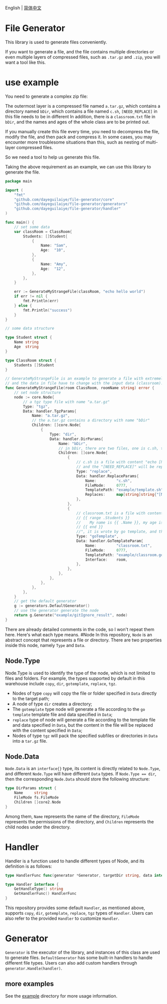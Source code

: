 English | [简体中文](README.zh-CN.md)

# File Generator

This library is used to generate files conveniently.

If you want to generate a file, and the file contains multiple directories or even multiple layers of compressed files, such as `.tar.gz` and `.zip`, you will want a tool like this.

# use example
You need to generate a complex zip file:

The outermost layer is a compressed file named `a.tar.gz`, which contains a directory named `bDir`, which contains a file named `c.sh`, `[NEED_REPLACE]` in this file needs to be in different In addition, there is a `classroom.txt` file in `bDir`, and the names and ages of the whole class are to be printed out.

If you manually create this file every time, you need to decompress the file, modify the file, and then pack and compress it. In some cases, you may encounter more troublesome situations than this, such as nesting of multi-layer compressed files.

So we need a tool to help us generate this file.

Taking the above requirement as an example, we can use this library to generate the file.

```go
package main

import (
    "fmt"
    "github.com/dayeguilaiye/file-generator/core"
    "github.com/dayeguilaiye/file-generator/generators"
    "github.com/dayeguilaiye/file-generator/handler"
)

func main() {
    // set some data
    var classRoom = ClassRoom{
        Students: []Student{
            {
                Name: "Sam",
                Age:  "10",
            },
            {
                Name: "Amy",
                Age:  "12",
            },
        },
    }

    err := GenerateMyStrangeFile(classRoom, "echo hello world")
    if err != nil {
        fmt.Println(err)
    } else {
        fmt.Println("success")
    }
}

// some data structure

type Student struct {
    Name string
    Age  string
}

type ClassRoom struct {
    Students []Student
}

// GenerateMyStrangeFile is an example to generate a file with extremely deep layers,
// and the data in file have to change with the input data (classroom).
func GenerateMyStrangeFile(room ClassRoom, roomName string) error {
    // set node structure
    node := core.Node{
        // a tgz type file with name "a.tar.gz"
        Type: "tgz",
        Data: handler.TgzParams{
            Name: "a.tar.gz",
            // the a.tar.gz contains a directory with name "bDir"
            Children: []core.Node{
                {
                    Type: "dir",
                    Data: handler.DirParams{
                        Name: "bDir",
                        // in bDir, there are two files, one is c.sh, the other is classroom.txt
                        Children: []core.Node{
                            {
                                // c.sh is a file with content "echo [NEED_REPLACE]",
                                // and the "[NEED_REPLACE]" will be replaced with the input data (roomName)
                                Type: "replace",
                                Data: handler.ReplaceParams{
                                    Name:         "c.sh",
                                    FileMode:     0777,
                                    TemplatePath: "example/template.sh",
                                    Replaces:     map[string]string{"[NEED_REPLACE]": roomName},
                                },
                            },
                            {
                                // classroom.txt is a file with content "
                                // {{ range .Students }}
                                //    My name is {{ .Name }}, my age is {{ .Age }}.
                                // {{ end }}
                                //", it is wrote by go template, and the data in file will be replaced with the input data (room)
                                Type: "goTemplate",
                                Data: handler.GoTemplateParam{
                                    Name:         "classroom.txt",
                                    FileMode:     0777,
                                    TemplatePath: "example/classroom.gotemplate",
                                    Interface:    room,
                                },
                            },
                        },
                    },
                },
            },
        },
    }
    // get the default generator
    g := generators.DefaultGenerator()
    // use the generator generate the node
    return g.Generate("example/gitIgnore_result", node)
}

```

There are already detailed comments in the code, so I won't repeat them here. Here's what each type means.
#Node
In this repository, `Node` is an abstract concept that represents a file or directory. There are two properties inside this node, namely `Type` and `Data`.

## Node.Type
Node.Type is used to identify the type of the node, which is not limited to files and folders. For example, the types supported by default in this warehouse include `copy`, `dir`, `gotemplate`, `replace`, `tgz`.
- Nodes of type `copy` will copy the file or folder specified in `Data` directly to the target path;
- A node of type `dir` creates a directory;
- The `gotemplate` type node will generate a file according to the `go template` template file and data specified in `Data`;
- `replace` type of node will generate a file according to the template file and data specified in `Data`, but the content in the file will be replaced with the content specified in `Data`;
- Nodes of type `tgz` will pack the specified subfiles or directories in `Data` into a `tar.gz` file.

## Node.Data
`Node.Data` is an `interface{}` type, its content is directly related to `Node.Type`, and different `Node.Type` will have different `Data` types.
If `Node.Type == dir`, then the corresponding `Node.Data` should store the following structure:

```go
type DirParams struct {
    Name     string
    FileMode fs.FileMode
    Children []core2.Node
}
```
Among them, `Name` represents the name of the directory, `FileMode` represents the permissions of the directory, and `Children` represents the child nodes under the directory.

# Handler
Handler is a function used to handle different types of Node, and its definition is as follows:
```go
type HandlerFunc func(generator *Generator, targetDir string, data interface{}) error

type Handler interface {
    GetHandleType() string
    GetHandlerFunc() HandlerFunc
}
```
This repository provides some default `Handler`, as mentioned above, supports `copy`, `dir`, `gotemplate`, `replace`, `tgz` types of `Handler`.
Users can also refer to the provided `Handler` to customize `Handler`.

# Generator
`Generator` is the executor of the library, and instances of this class are used to generate files. `DefaultGenerator` has some built-in handlers to handle different file types.
Users can also add custom handlers through `generator.Handle(handler)`.

## more examples

See the [example](example) directory for more usage information.